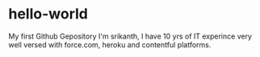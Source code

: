 # hello-world
My first Github Gepository
I'm srikanth, I have 10 yrs of IT experince
very well versed with force.com, heroku and contentful platforms.
